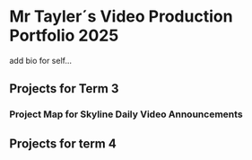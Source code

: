 # Mr Tayler´s Video Production Portfolio 2025

add bio for self...

## Projects for Term 3

### Project Map for Skyline Daily Video Announcements

## Projects for term 4
